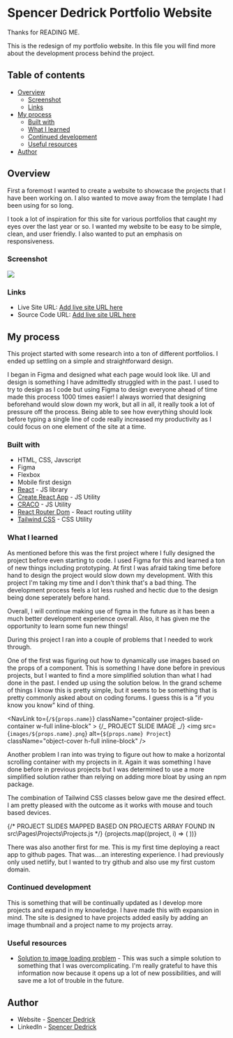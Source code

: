 # Spencer Dedrick Portfolio Website

Thanks for READING ME.

This is the redesign of my portfolio website. In this file you will find more about the development process behind the project.

## Table of contents

- [Overview](#overview)
  - [Screenshot](#screenshot)
  - [Links](#links)
- [My process](#my-process)
  - [Built with](#built-with)
  - [What I learned](#what-i-learned)
  - [Continued development](#continued-development)
  - [Useful resources](#useful-resources)
- [Author](#author)

## Overview

First a foremost I wanted to create a website to showcase the projects that I have been working on. I also wanted to move away from the template I had been using for so long.

I took a lot of inspiration for this site for various portfolios that caught my eyes over the last year or so. I wanted my website to be easy to be simple, clean, and user friendly. I also wanted to put an emphasis on responsiveness.

### Screenshot

![](./design/Calculator-Desktop.png)

### Links

- Live Site URL: [Add live site URL here](https://your-live-site-url.com)
- Source Code URL: [Add live site URL here](https://your-live-site-url.com)

## My process

This project started with some research into a ton of different portfolios. I ended up settling on a simple and straightforward design.

I began in Figma and designed what each page would look like. UI and design is something I have admittedly struggled with in the past. I used to try to design as I code but using Figma to design everyone ahead of time made this process 1000 times easier! I always worried that designing beforehand would slow down my work, but all in all, it really took a lot of pressure off the process. Being able to see how everything should look before typing a single line of code really increased my productivity as I could focus on one element of the site at a time.

### Built with

- HTML, CSS, Javscript
- Figma
- Flexbox
- Mobile first design
- [React](https://reactjs.org/) - JS library
- [Create React App](https://create-react-app.dev/) - JS Utility
- [CRACO](https://github.com/gsoft-inc/craco) - JS Utility
- [React Router Dom](https://github.com/remix-run/react-router#readme) - React routing utility
- [Tailwind CSS](https://tailwindcss.com/) - CSS Utility

### What I learned

As mentioned before this was the first project where I fully designed the project before even starting to code. I used Figma for this and learned a ton of new things including prototyping. At first I was afraid taking time before hand to design the project would slow down my development. With this project I'm taking my time and I don't think that's a bad thing. The development process feels a lot less rushed and hectic due to the design being done seperately before hand.

Overall, I will continue making use of figma in the future as it has been a much better development experience overall. Also, it has given me the opportunity to learn some fun new things!

During this project I ran into a couple of problems that I needed to work through.

One of the first was figuring out how to dynamically use images based on the props of a component.
This is something I have done before in previous projects, but I wanted to find a more simplified solution than what I had done in the past. I ended up using the solution below. In the grand scheme of things I know this is pretty simple, but it seems to be something that is pretty commonly asked about on coding forums. I guess this is a "if you know you know" kind of thing.

<NavLink
to={`/${props.name}`}
className="container project-slide-container w-full inline-block" >
{/_ PROJECT SLIDE IMAGE _/}
<img
src={`images/${props.name}.png`}
alt={`${props.name} Project`}
className="object-cover h-full inline-block"
/>
</NavLink>

Another problem I ran into was trying to figure out how to make a horizontal scrolling container with my projects in it. Again it was something I have done before in previous projects but I was determined to use a more simplified solution rather than relying on adding more bloat by using an npm package.

The combination of Tailwind CSS classes below gave me the desired effect. I am pretty pleased with the outcome as it works with mouse and touch based devices.

<div className=" overflow-x-scroll overflow-y-hidden project-slider whitespace-nowrap inline-block space-x-6 mb-5">
      {/* PROJECT SLIDES MAPPED BASED ON PROJECTS ARRAY FOUND IN src\Pages\Projects\Projects.js */}
      {projects.map((project, i) => (
        <ProjectSlide name={project}></ProjectSlide>
      ))}
    </div>

There was also another first for me. This is my first time deploying a react app to github pages. That was....an interesting experience. I had previously only used netlify, but I wanted to try github and also use my first custom domain.

### Continued development

This is something that will be continually updated as I develop more projects and expand in my knowledge. I have made this with expansion in mind. The site is designed to have projects added easily by adding an image thumbnail and a project name to my projects array.

### Useful resources

- [Solution to image loading problem](https://stackoverflow.com/questions/47196800/reactjs-and-images-in-public-folder) - This was such a simple solution to something that I was overcomplicating. I'm really grateful to have this information now because it opens up a lot of new possibilities, and will save me a lot of trouble in the future.

## Author

- Website - [Spencer Dedrick](https://spencerdedrick.com/)
- LinkedIn - [Spencer Dedrick](https://www.linkedin.com/in/spencer-dedrick/)
